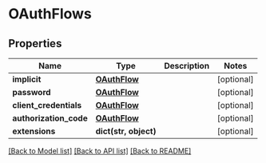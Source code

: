 # OAuthFlows

## Properties
Name | Type | Description | Notes
------------ | ------------- | ------------- | -------------
**implicit** | [**OAuthFlow**](OAuthFlow.md) |  | [optional] 
**password** | [**OAuthFlow**](OAuthFlow.md) |  | [optional] 
**client_credentials** | [**OAuthFlow**](OAuthFlow.md) |  | [optional] 
**authorization_code** | [**OAuthFlow**](OAuthFlow.md) |  | [optional] 
**extensions** | **dict(str, object)** |  | [optional] 

[[Back to Model list]](../README.md#documentation-for-models) [[Back to API list]](../README.md#documentation-for-api-endpoints) [[Back to README]](../README.md)


